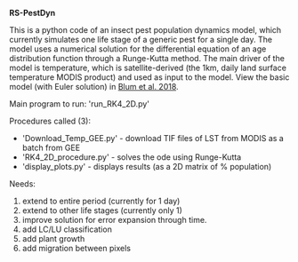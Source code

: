 **RS-PestDyn**

This is a python code of an insect pest population dynamics model, which currently simulates one life stage of a generic pest for a single day. The model uses a numerical solution for the differential equation of an age distribution function through a  Runge-Kutta method. The main driver of the model is temperature, which is satellite-derived (the 1km, daily land surface temperature MODIS product) and used as input to the model. View the basic model (with Euler solution) in [Blum et al. 2018](https://www.sciencedirect.com/science/article/pii/S0304380017305021).

Main program to run:
'run_RK4_2D.py'

Procedures called (3):
* 'Download_Temp_GEE.py' - download TIF files of LST from MODIS as a batch from GEE
* 'RK4_2D_procedure.py'  - solves the ode using Runge-Kutta
* 'display_plots.py'     - displays results (as a 2D matrix of % population)

Needs:
1) extend to entire period (currently for 1 day)
2) extend to other life stages (currently only 1)
3) improve solution for error expansion through time.
4) add LC/LU classification
5) add plant growth
6) add migration between pixels
